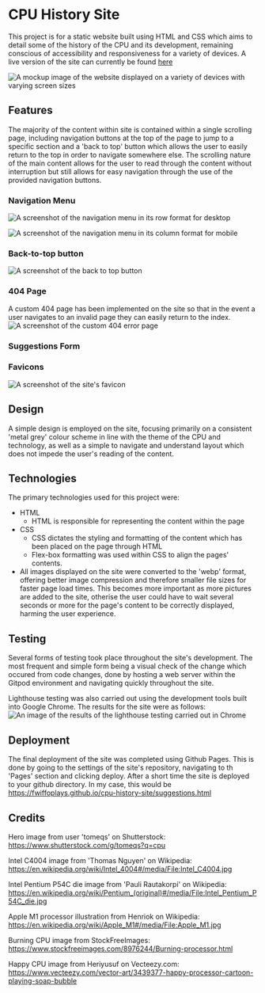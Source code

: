 # CPU History Site

This project is for a static website built using HTML and CSS which aims to detail some of the history of the CPU and its development, remaining conscious of accessibility and responsiveness for a variety of devices.
A live version of the site can currently be found [here](https://fwiffoplays.github.io/cpu-history-site/)

![A mockup image of the website displayed on a variety of devices with varying screen sizes](assets/images/readme/Mockup.webp)
## Features

The majority of the content within site is contained within a single scrolling page, including navigation buttons at the top of the page to jump to a specific section and a 'back to top' button which allows the user to easily return to the top in order to navigate somewhere else. The scrolling nature of the main content allows for the user to read through the content without interruption but still allows for easy navigation through the use of the provided navigation buttons.

### Navigation Menu

![A screenshot of the navigation menu in its row format for desktop](assets/images/readme/Nav_Bar_Row.webp)


![A screenshot of the navigation menu in its column format for mobile](assets/images/readme/Nav_Bar_Column.webp)
### Back-to-top button
![A screenshot of the back to top button](assets/images/readme/Back_To_Top.webp)
### 404 Page
A custom 404 page has been implemented on the site so that in the event a user navigates to an invalid page they can easily return to the index.
![A screenshot of the custom 404 error page](assets/images/readme/404_Image.webp)
### Suggestions Form

### Favicons
![A screenshot of the site's favicon](assets/images/readme/Favicons.webp)

## Design

A simple design is employed on the site, focusing primarily on a consistent 'metal grey' colour scheme in line with the theme of the CPU and technology, as well as a simple to navigate and understand layout which does not impede the user's reading of the content.


## Technologies

The primary technologies used for this project were:

- HTML
  - HTML is responsible for representing the content within the page
- CSS
  - CSS dictates the styling and formatting of the content which has been placed on the page through HTML
  - Flex-box formatting was used within CSS to align the pages' contents.
- All images displayed on the site were converted to the 'webp' format, offering better image compression and therefore smaller file sizes for faster page load times. This becomes more important as more pictures are added to the site, otherise the user could have to wait several seconds or more for the page's content to be correctly displayed, harming the user experience.


## Testing

Several forms of testing took place throughout the site's development. The most frequent and simple form being a visual check of the change which occured from code changes, done by hosting a web server within the Gitpod environment and navigating quickly throughout the site.

Lighthouse testing was also carried out using the development tools built into Google Chrome. The results for the site were as follows:
![An image of the results of the lighthouse testing carried out in Chrome](assets/images/readme/Lighthouse_Results_1.webp)
## Deployment

The final deployment of the site was completed using Github Pages. This is done by going to the settings of the site's repository, navigating to th 'Pages' section and clicking deploy. After a short time the site is deployed to your github directory. In my case, this would be 
https://fwiffoplays.github.io/cpu-history-site/suggestions.html




## Credits

Hero image from user 'tomeqs' on Shutterstock: https://www.shutterstock.com/g/tomeqs?q=cpu

Intel C4004 image from 'Thomas Nguyen' on Wikipedia: https://en.wikipedia.org/wiki/Intel_4004#/media/File:Intel_C4004.jpg

Intel Pentium P54C die image from 'Pauli Rautakorpi' on Wikipedia: https://en.wikipedia.org/wiki/Pentium_(original)#/media/File:Intel_Pentium_P54C_die.jpg

Apple M1 processor illustration from Henriok on Wikipedia: https://en.wikipedia.org/wiki/Apple_M1#/media/File:Apple_M1.jpg

Burning CPU image from StockFreeImages: https://www.stockfreeimages.com/8976244/Burning-processor.html

Happy CPU image from Heriyusuf on Vecteezy.com: https://www.vecteezy.com/vector-art/3439377-happy-processor-cartoon-playing-soap-bubble